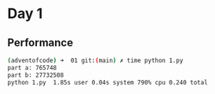 # Day 1

## Performance
```bash
(adventofcode) ➜  01 git:(main) ✗ time python 1.py
part a: 765748
part b: 27732508
python 1.py  1.85s user 0.04s system 790% cpu 0.240 total
```
